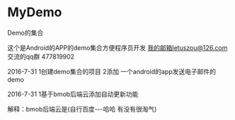 # MyDemo
Demo的集合

这个是Android的APP的demo集合方便程序员开发
我的邮箱letuszou@126.com
交流的qq群 477819902


2016-7-31
1创建demo集合的项目
2添加 一个android的app发送电子邮件的demo

2016-7-31
1基于bmob后端云添加自动更新功能

解释：bmob后端云是(自行百度---哈哈 有没有很淘气)
